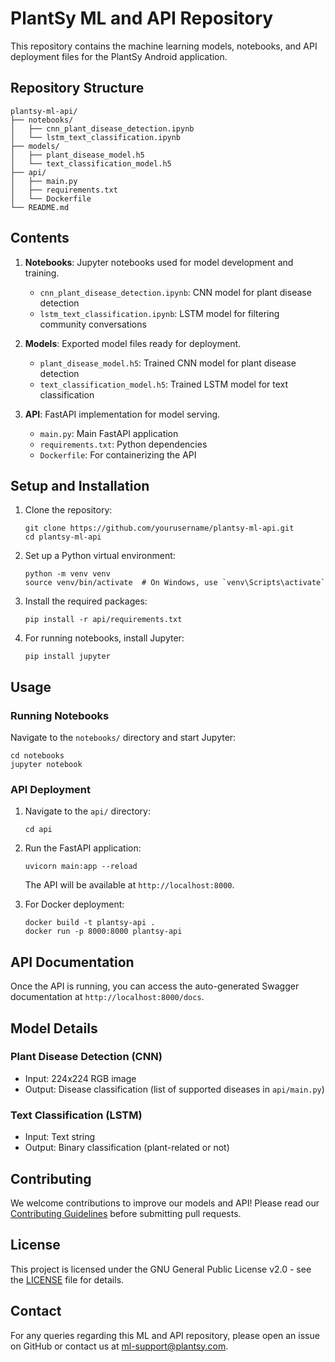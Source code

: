 # PlantSy ML and API Repository

This repository contains the machine learning models, notebooks, and API deployment files for the PlantSy Android application.

## Repository Structure

```
plantsy-ml-api/
├── notebooks/
│   ├── cnn_plant_disease_detection.ipynb
│   └── lstm_text_classification.ipynb
├── models/
│   ├── plant_disease_model.h5
│   └── text_classification_model.h5
├── api/
│   ├── main.py
│   ├── requirements.txt
│   └── Dockerfile
└── README.md
```

## Contents

1. **Notebooks**: Jupyter notebooks used for model development and training.
   - `cnn_plant_disease_detection.ipynb`: CNN model for plant disease detection
   - `lstm_text_classification.ipynb`: LSTM model for filtering community conversations

2. **Models**: Exported model files ready for deployment.
   - `plant_disease_model.h5`: Trained CNN model for plant disease detection
   - `text_classification_model.h5`: Trained LSTM model for text classification

3. **API**: FastAPI implementation for model serving.
   - `main.py`: Main FastAPI application
   - `requirements.txt`: Python dependencies
   - `Dockerfile`: For containerizing the API

## Setup and Installation

1. Clone the repository:
   ```
   git clone https://github.com/yourusername/plantsy-ml-api.git
   cd plantsy-ml-api
   ```

2. Set up a Python virtual environment:
   ```
   python -m venv venv
   source venv/bin/activate  # On Windows, use `venv\Scripts\activate`
   ```

3. Install the required packages:
   ```
   pip install -r api/requirements.txt
   ```

4. For running notebooks, install Jupyter:
   ```
   pip install jupyter
   ```

## Usage

### Running Notebooks

Navigate to the `notebooks/` directory and start Jupyter:

```
cd notebooks
jupyter notebook
```

### API Deployment

1. Navigate to the `api/` directory:
   ```
   cd api
   ```

2. Run the FastAPI application:
   ```
   uvicorn main:app --reload
   ```

   The API will be available at `http://localhost:8000`.

3. For Docker deployment:
   ```
   docker build -t plantsy-api .
   docker run -p 8000:8000 plantsy-api
   ```

## API Documentation

Once the API is running, you can access the auto-generated Swagger documentation at `http://localhost:8000/docs`.

## Model Details

### Plant Disease Detection (CNN)

- Input: 224x224 RGB image
- Output: Disease classification (list of supported diseases in `api/main.py`)

### Text Classification (LSTM)

- Input: Text string
- Output: Binary classification (plant-related or not)

## Contributing

We welcome contributions to improve our models and API! Please read our [Contributing Guidelines](CONTRIBUTING.md) before submitting pull requests.

## License

This project is licensed under the GNU General Public License v2.0 - see the [LICENSE](LICENSE) file for details.

## Contact

For any queries regarding this ML and API repository, please open an issue on GitHub or contact us at ml-support@plantsy.com.
